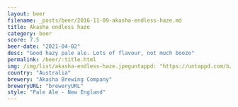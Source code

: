 ```yaml
---
layout: beer
filename: _posts/beer/2016-11-09-akasha-endless-haze.md
title: Akasha endless haze
category: beer
score: 7.5
beer-date: "2021-04-02"
desc: "Good hazy pale ale. Lots of flavour, not much booze"
permalink: /beer/:title.html
img: /img/list/akasha-endless-haze.jpeguntappd: "https://untappd.com/b/akasha-brewing-company-endless-haze---hazy-pale-ale/3540805"
country: "Australia"
brewery: "Akasha Brewing Company"
breweryURL: "breweryURL"
style: "Pale Ale - New England"
---
```

